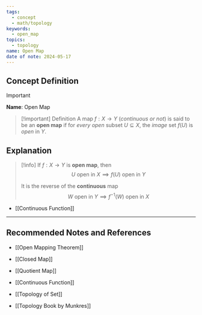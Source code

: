 ```yaml
---
tags:
  - concept
  - math/topology
keywords:
  - open_map
topics:
  - topology
name: Open Map
date of note: 2024-05-17
---
```


## Concept Definition

>[!important]
>**Name**: Open Map

>[!important] Definition
>A map $f: X \rightarrow Y$ (*continuous or not*) is said to be an **open map** if for *every open* subset $U \subseteq X$, the *image* set $f(U)$ is *open* in $Y$.






## Explanation

>[!info]
>If $f: X\to Y$ is **open map**, then 
>$$
>U \text{ open in }X \implies f(U) \text{ open in } Y
>$$
>
>It is the reverse of the **continuous** map
>$$
>W \text{ open in } Y \implies f^{-1}(W) \text{ open in }X
>$$

- [[Continuous Function]]










-----------
##  Recommended Notes and References

- [[Open Mapping Theorem]]

- [[Closed Map]]
- [[Quotient Map]]
- [[Continuous Function]]
- [[Topology of Set]]
- [[Topology Book by Munkres]]